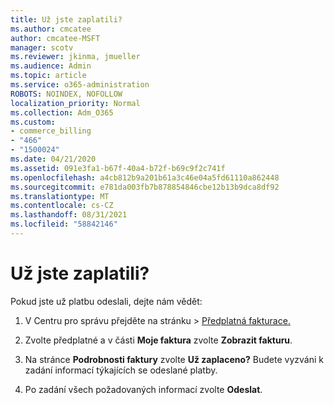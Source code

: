 ```yaml
---
title: Už jste zaplatili?
ms.author: cmcatee
author: cmcatee-MSFT
manager: scotv
ms.reviewer: jkinma, jmueller
ms.audience: Admin
ms.topic: article
ms.service: o365-administration
ROBOTS: NOINDEX, NOFOLLOW
localization_priority: Normal
ms.collection: Adm_O365
ms.custom:
- commerce_billing
- "466"
- "1500024"
ms.date: 04/21/2020
ms.assetid: 091e3fa1-b67f-40a4-b72f-b69c9f2c741f
ms.openlocfilehash: a4cb812b9a201b61a3c46e04a5fd61110a862448
ms.sourcegitcommit: e781da003fb7b878854846cbe12b13b9dca8df92
ms.translationtype: MT
ms.contentlocale: cs-CZ
ms.lasthandoff: 08/31/2021
ms.locfileid: "58842146"
---
```

# <a name="already-paid"></a>Už jste zaplatili?

Pokud jste už platbu odeslali, dejte nám vědět:
  
1. V Centru pro správu  přejděte na stránku \> [Předplatná fakturace.](https://go.microsoft.com/fwlink/p/?linkid=842054)

2. Zvolte předplatné a v části **Moje faktura** zvolte **Zobrazit fakturu**.

3. Na stránce **Podrobnosti faktury** zvolte **Už zaplaceno?** Budete vyzváni k zadání informací týkajících se odeslané platby.

4. Po zadání všech požadovaných informací zvolte **Odeslat**.